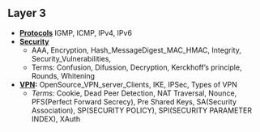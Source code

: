 ## Layer 3
- **[Protocols](Protocols)** IGMP, ICMP, IPv4, IPv6
- **[Security](Security)**
  - AAA, Encryption, Hash_MessageDigest_MAC_HMAC, Integrity, Security_Vulnerabilities,
  - Terms: Confusion, Difussion, Decryption, Kerckhoff’s principle, Rounds, Whitening
- **[VPN](VPN):** OpenSource_VPN_server_Clients, IKE, IPSec, Types of VPN
  - _Terms:_ Cookie, Dead Peer Detection, NAT Traversal, Nounce, PFS(Perfect Forward Secrecy), Pre Shared Keys, SA(Security Association), SP(SECURITY POLICY), SPI(SECURITY PARAMETER INDEX), XAuth
